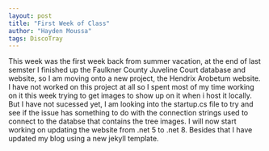 ```yaml
---
layout: post
title: "First Week of Class"
author: "Hayden Moussa"
tags: DiscoTray
---
```


This week was the first week back from summer vacation, at the end of last semster I finished up the Faulkner County Juveline Court database and website, so I am moving onto a new project, the Hendrix Arobetum website. I have not worked on this project at all so I spent most of my time working on it this week trying to get images to show up on it when i host it locally. But I have not sucessed yet, I am looking into the startup.cs file to try and see if the issue has something to do with the connection strings used to connect to the databse that contains the tree images. I will now start working on updating the website from .net 5 to .net 8. Besides that I have updated my blog using a new jekyll template. 